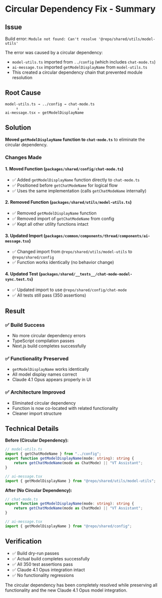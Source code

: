 # Circular Dependency Fix - Summary

## Issue
Build error: `Module not found: Can't resolve '@repo/shared/utils/model-utils'`

The error was caused by a circular dependency:
- `model-utils.ts` imported from `../config` (which includes `chat-mode.ts`)
- `ai-message.tsx` imported `getModelDisplayName` from `model-utils.ts`
- This created a circular dependency chain that prevented module resolution

## Root Cause
```
model-utils.ts → ../config → chat-mode.ts
     ↑                           ↓
ai-message.tsx ← getModelDisplayName
```

## Solution
**Moved `getModelDisplayName` function to `chat-mode.ts`** to eliminate the circular dependency.

### Changes Made

#### 1. **Moved Function** (`packages/shared/config/chat-mode.ts`)
- ✅ Added `getModelDisplayName` function directly to `chat-mode.ts`
- ✅ Positioned before `getChatModeName` for logical flow
- ✅ Uses the same implementation (calls `getChatModeName` internally)

#### 2. **Removed Function** (`packages/shared/utils/model-utils.ts`)
- ✅ Removed `getModelDisplayName` function
- ✅ Removed import of `getChatModeName` from config
- ✅ Kept all other utility functions intact

#### 3. **Updated Import** (`packages/common/components/thread/components/ai-message.tsx`)
- ✅ Changed import from `@repo/shared/utils/model-utils` to `@repo/shared/config`
- ✅ Function works identically (no behavior change)

#### 4. **Updated Test** (`packages/shared/__tests__/chat-mode-model-sync.test.ts`)
- ✅ Updated import to use `@repo/shared/config/chat-mode`
- ✅ All tests still pass (350 assertions)

## Result

### ✅ **Build Success**
- No more circular dependency errors
- TypeScript compilation passes
- Next.js build completes successfully

### ✅ **Functionality Preserved**
- `getModelDisplayName` works identically
- All model display names correct
- Claude 4.1 Opus appears properly in UI

### ✅ **Architecture Improved**
- Eliminated circular dependency
- Function is now co-located with related functionality
- Cleaner import structure

## Technical Details

**Before (Circular Dependency):**
```typescript
// model-utils.ts
import { getChatModeName } from "../config";
export function getModelDisplayName(mode: string): string {
    return getChatModeName(mode as ChatMode) || "VT Assistant";
}

// ai-message.tsx
import { getModelDisplayName } from "@repo/shared/utils/model-utils";
```

**After (No Circular Dependency):**
```typescript
// chat-mode.ts
export function getModelDisplayName(mode: string): string {
    return getChatModeName(mode as ChatMode) || "VT Assistant";
}

// ai-message.tsx
import { getModelDisplayName } from "@repo/shared/config";
```

## Verification
- ✅ Build dry-run passes
- ✅ Actual build completes successfully
- ✅ All 350 test assertions pass
- ✅ Claude 4.1 Opus integration intact
- ✅ No functionality regressions

The circular dependency has been completely resolved while preserving all functionality and the new Claude 4.1 Opus model integration.
